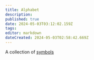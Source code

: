 ```yaml
---
title: Alphabet
description: 
published: true
date: 2024-05-03T03:12:02.159Z
tags: 
editor: markdown
dateCreated: 2024-05-03T02:58:42.669Z
---
```


A collection of [symbols](/logic/symbol)
